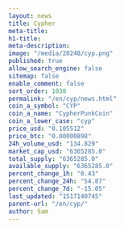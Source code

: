 ```yaml
---
layout: news
title: Cypher
meta-title: 
h1-title: 
meta-description: 
image: "/media/20248/cyp.png"
published: true
allow_search_engine: false
sitemap: false
enable_comment: false
sort_order: 1030
permalink: "/en/cyp/news.html"
coin_a_symbol: "CYP"
coin_a_name: "CypherPunkCoin"
coin_a_lower_case: "cyp"
price_usd: "0.105512"
price_btc: "0.00000898"
24h_volume_usd: "134.829"
market_cap_usd: "6365285.0"
total_supply: "6365285.0"
available_supply: "6365285.0"
percent_change_1h: "0.43"
percent_change_24h: "54.87"
percent_change_7d: "-15.05"
last_updated: "1517140745"
parent-url: "/en/cyp/"
author: Sam
---
```


